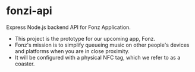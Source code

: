 # fonzi-api
Express Node.js backend API for Fonz Application.
- This project is the prototype for our upcoming app, Fonz. 
- Fonz's mission is to simplify queueing music on other people's devices and platforms when you are in close proximity. 
- It will be configured with a physical NFC tag, which we refer to as a coaster. 
